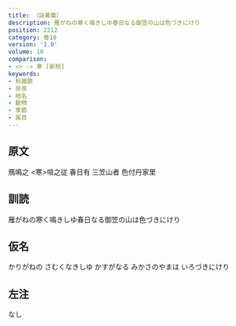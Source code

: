 ```yaml
---
title: （詠黄葉）
description: 雁がねの寒く鳴きしゆ春日なる御笠の山は色づきにけり
position: 2212
category: 巻10
version: '1.0'
volume: 10
comparison:
- <> -> 寒 [新校]
keywords:
- 秋雑歌
- 奈良
- 地名
- 動物
- 季節
- 属目
---
```


## 原文

鴈鳴之 <寒>喧之従 春日有 三笠山者 色付丹家里

## 訓読

雁がねの寒く鳴きしゆ春日なる御笠の山は色づきにけり

## 仮名

かりがねの さむくなきしゆ かすがなる みかさのやまは いろづきにけり

## 左注

なし
